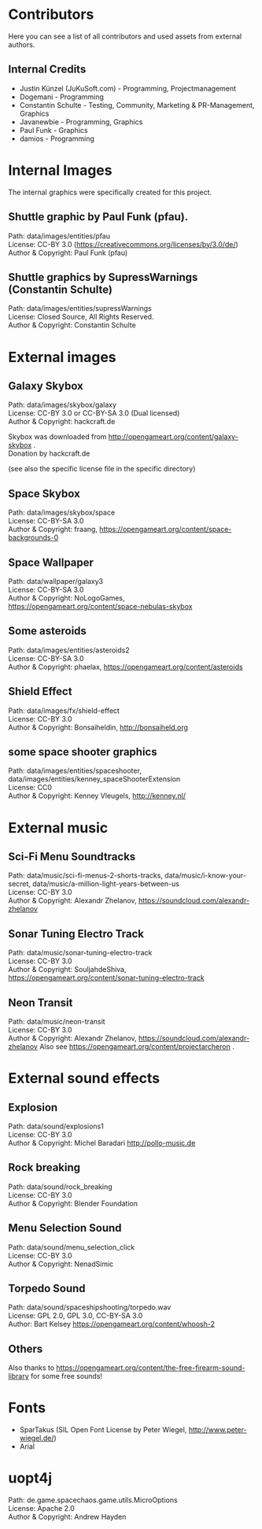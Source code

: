 ﻿# Contributors

Here you can see a list of all contributors and used assets from external authors.

## Internal Credits
  - Justin Künzel (JuKuSoft.com) - Programming, Projectmanagement
  - Dogemani - Programming
  - Constantin Schulte - Testing, Community, Marketing & PR-Management, Graphics
  - Javanewbie - Programming, Graphics
  - Paul Funk - Graphics
  - damios - Programming

# Internal Images

The internal graphics were specifically created for this project.

## Shuttle graphic by Paul Funk (pfau).

Path: data/images/entities/pfau\
License: CC-BY 3.0 (https://creativecommons.org/licenses/by/3.0/de/) \
Author & Copyright: Paul Funk (pfau)

## Shuttle graphics by SupressWarnings (Constantin Schulte)

Path: data/images/entities/supressWarnings\
License: Closed Source, All Rights Reserved.\
Author & Copyright: Constantin Schulte

# External images

## Galaxy Skybox

Path: data/images/skybox/galaxy\
License: CC-BY 3.0 or CC-BY-SA 3.0 (Dual licensed)\
Author & Copyright: hackcraft.de

Skybox was downloaded from http://opengameart.org/content/galaxy-skybox .\
Donation by hackcraft.de

(see also the specific license file in the specific directory)

## Space Skybox

Path: data/images/skybox/space\
License: CC-BY-SA 3.0\
Author & Copyright: fraang, https://opengameart.org/content/space-backgrounds-0

## Space Wallpaper

Path: data/wallpaper/galaxy3\
License: CC-BY-SA 3.0\
Author & Copyright: NoLogoGames, https://opengameart.org/content/space-nebulas-skybox

## Some asteroids

Path: data/images/entities/asteroids2\
License: CC-BY-SA 3.0\
Author & Copyright: phaelax, https://opengameart.org/content/asteroids

## Shield Effect

Path: data/images/fx/shield-effect\
License: CC-BY 3.0\
Author & Copyright: Bonsaiheldin, http://bonsaiheld.org

## some space shooter graphics

Path: data/images/entities/spaceshooter, data/images/entities/kenney_spaceShooterExtension\
License: CC0\
Author & Copyright: Kenney Vleugels, http://kenney.nl/

# External music

## Sci-Fi Menu Soundtracks

Path: data/music/sci-fi-menus-2-shorts-tracks, data/music/i-know-your-secret, data/music/a-million-light-years-between-us\
License: CC-BY 3.0\
Author & Copyright: Alexandr Zhelanov, https://soundcloud.com/alexandr-zhelanov

## Sonar Tuning Electro Track

Path: data/music/sonar-tuning-electro-track\
License: CC-BY 3.0\
Author & Copyright: SouljahdeShiva, https://opengameart.org/content/sonar-tuning-electro-track

## Neon Transit

Path: data/music/neon-transit\
License: CC-BY 3.0\
Author & Copyright: Alexandr Zhelanov, https://soundcloud.com/alexandr-zhelanov
Also see https://opengameart.org/content/projectarcheron .

# External sound effects

## Explosion

Path: data/sound/explosions1\
License: CC-BY 3.0\
Author & Copyright: Michel Baradari http://pollo-music.de

## Rock breaking

Path: data/sound/rock_breaking\
License: CC-BY 3.0\
Author & Copyright: Blender Foundation

## Menu Selection Sound

Path: data/sound/menu_selection_click\
License: CC-BY 3.0\
Author & Copyright: NenadSimic

## Torpedo Sound
Path: data/sound/spaceshipshooting/torpedo.wav\
License: GPL 2.0, GPL 3.0, CC-BY-SA 3.0\
Author: Bart Kelsey https://opengameart.org/content/whoosh-2

## Others

Also thanks to https://opengameart.org/content/the-free-firearm-sound-library for some free sounds!

# Fonts
  - SparTakus (SIL Open Font License by Peter Wiegel, http://www.peter-wiegel.de/)
  - Arial
  
# uopt4j

Path: de.game.spacechaos.game.utils.MicroOptions\
License: Apache 2.0\
Author & Copyright: Andrew Hayden

